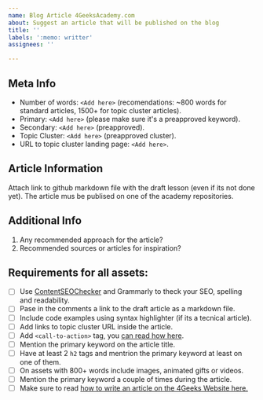 ```yaml
---
name: Blog Article 4GeeksAcademy.com
about: Suggest an article that will be published on the blog
title: ''
labels: ':memo: writter'
assignees: ''

---
```


## Meta Info

- Number of words: `<Add here>` (recomendations: ~800 words for standard articles, 1500+ for topic cluster articles).
- Primary: `<Add here>` (please make sure it's a preapproved keyword).
- Secondary: `<Add here>` (preapproved).
- Topic Cluster: `<Add here>` (preapproved cluster).
- URL to topic cluster landing page: `<Add here>`.

## Article Information

Attach link to github markdown file with the draft lesson (even if its not done yet). 
The article mus be publised on one of the academy repositories.

## Additional Info

1. Any recommended approach for the article?
2. Recommended sources or articles for inspiration?

## Requirements for all assets:

- [ ] Use [ContentSEOChecker](http://contentseochecker.com/) and Grammarly to theck your SEO, spelling and readability.
- [ ] Pase in the comments a link to the draft article as a markdown file.
- [ ] Include code examples using syntax highlighter (if its a tecnical article).
- [ ] Add links to topic cluster URL inside the article.
- [ ] Add `<call-to-action>` tag, you [can read how here](https://github.com/4GeeksAcademy/website-v2/blob/master/docs/call_to_action.md).
- [ ] Mention the primary keyword on the article title.
- [ ] Have at least 2 `h2` tags and mentrion the primary keyword at least on one of them.
- [ ] On assets with 800+ words include images, animated gifts or videos.
- [ ] Mention the primary keyword a couple of times during the article.
- [ ] Make sure to read [how to write an article on the 4Geeks Website here.](https://github.com/alesanchezr/website-v2/blob/master/docs/write_an_article.md)
